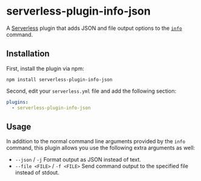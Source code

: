 # serverless-plugin-info-json

A [Serverless](https://serverless.com/) plugin that adds JSON and file output options to the [`info`](https://serverless.com/framework/docs/providers/aws/cli-reference/info/) command.

## Installation

First, install the plugin via npm:

`npm install serverless-plugin-info-json`

Second, edit your `serverless.yml` file and add the following section:

```yaml
plugins:
  - serverless-plugin-info-json
```

## Usage

In addition to the normal command line arguments provided by the `info` command, this plugin allows you use the following extra arguments as well:

* `--json` / `-j` Format output as JSON instead of text.
* `--file <FILE>` / `-f <FILE>` Send command output to the specified file instead of stdout.
